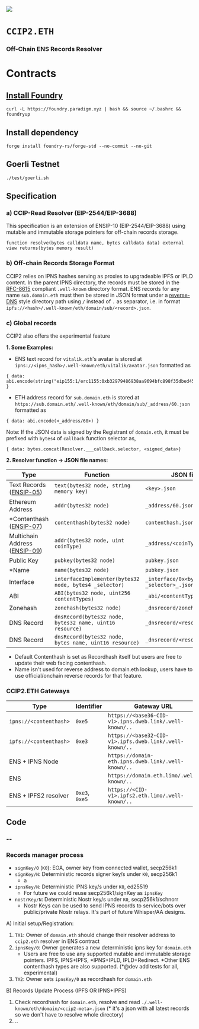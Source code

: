 [![](https://raw.githubusercontent.com/namesys-eth/ccip2-eth-resolver/main/.github/badge.svg?v=12345)](https://github.com/namesys-eth/ccip2-eth-resolver/actions/workflows/test.yml)

# `CCIP2.ETH`

### Off-Chain ENS Records Resolver

# Contracts

## [Install Foundry](https://getfoundry.sh/)
`curl -L https://foundry.paradigm.xyz | bash && source ~/.bashrc && foundryup`

## Install dependency
`forge install foundry-rs/forge-std --no-commit --no-git`

## Goerli Testnet
 `./test/goerli.sh`

## Specification

### a) CCIP-Read Resolver (EIP-2544/EIP-3688)

This specification is an extension of ENSIP-10 (EIP-2544/EIP-3688) using mutable and immutable storage pointers for off-chain records storage.

```solidity
function resolve(bytes calldata name, bytes calldata data) external view returns(bytes memory result)
```

### b) Off-chain Records Storage Format

CCIP2 relies on IPNS hashes serving as proxies to upgradeable IPFS or IPLD content. In the parent IPNS directory, the records must be stored in the [RFC-8615](https://www.rfc-editor.org/rfc/rfc8615) compliant `.well-known` directory format. ENS records for any name `sub.domain.eth` must then be stored in JSON format under a [reverse-DNS](https://en.wikipedia.org/wiki/Reverse_domain_name_notation) style directory path using `/` instead of `.` as separator, i.e. in format `ipfs://<hash>/.well-known/eth/domain/sub/<record>.json`.

### c) Global records

CCIP2 also offers the experimental feature

**1. Some Examples:**

- ENS text record for `vitalik.eth`'s avatar is stored at `ipns://<ipns_hash>/.well-known/eth/vitalik/avatar.json` formatted as

```solidity
{ data: abi.encode(string("eip155:1/erc1155:0xb32979486938aa9694bfc898f35dbed459f44424/10063")) }
```

- ETH address record for `sub.domain.eth` is stored at `https://sub.domain.eth/.well-known/eth/domain/sub/_address/60.json` formatted as

```solidity
{ data: abi.encode(<_address/60>) }
```

Note: If the JSON data is signed by the Registrant of `domain.eth`, it must be prefixed with `bytes4` of `callback` function selector as,

```solidity
{ data: bytes.concat(Resolver.___callback.selector, <signed_data>}
```

**2. Resolver function → JSON file names:**

| Type | Function | JSON file |
| -- | -- | --- |
| Text Records ([ENSIP-05](https://docs.ens.domains/ens-improvement-proposals/ensip-5-text-records)) | `text(bytes32 node, string memory key)` | `<key>.json` |
| Ethereum Address | `addr(bytes32 node)` | `_address/60.json` |
| *Contenthash ([ENSIP-07](https://docs.ens.domains/ens-improvement-proposals/ensip-7-contenthash-field)) | `contenthash(bytes32 node)` | `contenthash.json` |
| Multichain Address ([ENSIP-09](https://docs.ens.domains/ens-improvement-proposals/ensip-9-multichain-address-resolution)) | `addr(bytes32 node, uint coinType)`| `_address/<coinType>.json` |
| Public Key | `pubkey(bytes32 node)`| `pubkey.json` |
| *Name | `name(bytes32 node)`| `pubkey.json` |
| Interface | `interfaceImplementer(bytes32 node, bytes4 _selector)`| `_interface/0x<bytes4 _selector>_.json` |
| ABI | `ABI(bytes32 node, uint256 contentTypes)`| `_abi/<contentTypes>.json` |
| Zonehash | `zonehash(bytes32 node)`| `_dnsrecord/zonehash.json` |
| DNS Record | `dnsRecord(bytes32 node, bytes32 name, uint16 resource) `| `_dnsrecord/<resource>.json` |
| DNS Record | `dnsRecord(bytes32 node, bytes name, uint16 resource) `| `_dnsrecord/<resource>.json` |

* Default Contenthash is set as Recordhash itself but users are free to update their web facing contenthash.
* Name isn't used for reverse address to domain.eth lookup, users have to use official/onchain reverse records for that feature.

### CCIP2.ETH Gateways

| Type | Identifier | Gateway URL |
| --- | --- | --- |
| `ipns://<contenthash>` | `0xe5` | `https://<base36-CID-v1>.ipns.dweb.link/.well-known/..` |
| `ipfs://<contenthash>` | `0xe3` | `https://<base32-CID-v1>.ipfs.dweb.link/.well-known/..` |
| ENS + IPNS Node| &nbsp; | `https://domain-eth.ipns.dweb.link/.well-known/..` |
| ENS | &nbsp; | `https://domain.eth.limo/.well-known/..` |
| ENS + IPFS2 resolver| `0xe3`, `0xe5` | `https://<CID-v1>.ipfs2.eth.limo/.well-known/..` |

## Code

### --

### Records manager process

- `signKey/0` (`K0`): EOA, owner key from connected wallet, secp256k1
- `signKey/N`: Deterministic records signer key/s under `K0`, secp256k1
  * a
- `ipnsKey/N`: Deterministic IPNS key/s under `K0`, ed25519
    * For future we could reuse secp256k1/signKey as `ipnsKey`
- `nostrKey/N`: Deterministic Nostr key/s under `K0`, secp256k1/schnorr
    * Nostr Keys can be used to send IPNS records to service/bots over public/private Nostr relays. It's part of future Whisper/AA designs.


A) Initial setup/Registration:
1) `TX1`: Owner of `domain.eth` should change their resolver address to `ccip2.eth` resolver in ENS contract
2) `ipnsKey/0`: Owner generates a new deterministic ipns key for `domain.eth`
   * Users are free to use any supported mutable and immutable storage pointers. IPFS, IPNS+IPFS, \*IPNS+IPLD, IPLD+Redirect. \*Other ENS contenthash types are also supported. (*@dev add tests for all, experimental)   
3) `TX2`: Owner sets `ipnsKey/0` as recordhash for `domain.eth`

B) Records Update Process (IPFS OR IPNS+IPFS)
1) Check recordhash for `domain.eth`, resolve and read `./.well-known/eth/domain/<ccip2-meta>.json` (* it's a json with all latest records so we don't have to resolve whole directory)
2) ..
